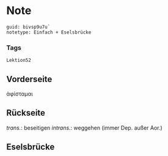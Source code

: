 # Note
```
guid: bivsp9u7u`
notetype: Einfach + Eselsbrücke
```

### Tags
```
Lektion52
```

## Vorderseite
ἀφίσταμαι

## Rückseite
<i>trans.</i>: beseitigen
<i>intrans.</i>: weggehen
(immer Dep. außer Aor.)

## Eselsbrücke

